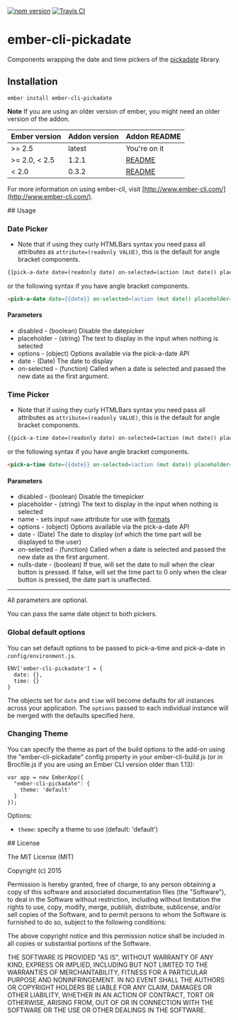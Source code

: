 [![npm version](https://badge.fury.io/js/ember-cli-pickadate.svg)](http://badge.fury.io/js/ember-cli-pickadate)
[![Travis CI](https://travis-ci.org/AddJam/ember-cli-pickadate.svg)](https://travis-ci.org/AddJam/ember-cli-pickadate)

# ember-cli-pickadate

Components wrapping the date and time pickers of the [pickadate](http://amsul.ca/pickadate.js) library.

## Installation

`ember install ember-cli-pickadate`

**Note**
If you are using an older version of ember, you might need an older version of the addon.

Ember version | Addon version | Addon README
--------------|---------------|--------------
>= 2.5        | latest        | You're on it
>= 2.0, < 2.5 | 1.2.1         | [README](https://github.com/AddJam/ember-cli-pickadate/blob/fd230d73a1e0534321cdd433f26aade6dd52bd4c/README.md)
< 2.0         | 0.3.2         | [README](https://github.com/AddJam/ember-cli-pickadate/tree/58ae2d75e7fb8d3b96d9ba4a2882ff7af0772408)

For more information on using ember-cli, visit [http://www.ember-cli.com/](http://www.ember-cli.com/).

## Usage

### Date Picker
* Note that if using they curly HTMLBars syntax you need pass all attributes as `attribute=(readonly VALUE)`, this is the default for angle bracket components.
```html
{{pick-a-date date=(readonly date) on-selected=(action (mut date)) placeholder="Pick a date" options=(readonly extraPickadateOptions)}}
```

or the following syntax if you have angle bracket components.
```html
<pick-a-date date={{date}} on-selected=(action (mut date)) placeholder="Pick a date" options={{extraPickadateOptions}}>
```

#### Parameters
 * disabled - (boolean) Disable the datepicker
 * placeholder - (string) The text to display in the input when nothing is selected
 * options - (object) Options available via the pick-a-date API
 * date - (Date) The date to display
 * on-selected - (function) Called when a date is selected and passed the new date as the first argument.

### Time Picker

* Note that if using they curly HTMLBars syntax you need pass all attributes as `attribute=(readonly VALUE)`, this is the default for angle bracket components.
```html
{{pick-a-time date=(readonly date) on-selected=(action (mut date)) placeholder="Pick a time" options=(readonly extraPickadateOptions)}}
```

or the following syntax if you have angle bracket components.
```html
<pick-a-time date={{date}} on-selected=(action (mut date)) placeholder="Pick a time" options={{extraPickadateOptions}}>
```

#### Parameters
 * disabled - (boolean) Disable the timepicker
 * placeholder - (string) The text to display in the input when nothing is selected
 * name - sets input `name` attribute for use with [formats](http://amsul.ca/pickadate.js/date/#formats)
 * options - (object) Options available via the pick-a-date API
 * date - (Date) The date to display (of which the time part will be displayed to the user)
 * on-selected - (function) Called when a date is selected and passed the new date as the first argument.
 * nulls-date - (boolean) If true, will set the date to null when the clear button is pressed.
                          If false, will set the time part to 0 only when the clear button is pressed, the date part is unaffected.

----------------------

All parameters are optional.

You can pass the same date object to both pickers.

### Global default options
You can set default options to be passed to pick-a-time and pick-a-date in `config/environment.js`.

```
ENV['ember-cli-pickadate'] = {
  date: {},
  time: {}
}
```

The objects set for `date` and `time` will become defaults for all instances across your application. The `options` passed to each individual instance will be merged with the defaults specified here.

### Changing Theme
You can specify the theme as part of the build options to the add-on using the "ember-cli-pickadate" config property in your ember-cli-build.js (or in Brocfile.js if you are using an Ember CLI version older than 1.13):

```
var app = new EmberApp({
  "ember-cli-pickadate": {
    theme: 'default'
  }
});
```

Options:

* `theme`: specify a theme to use (default: 'default')

## License

The MIT License (MIT)

Copyright (c) 2015

Permission is hereby granted, free of charge, to any person obtaining a copy of this software and associated documentation files (the "Software"), to deal in the Software without restriction, including without limitation the rights to use, copy, modify, merge, publish, distribute, sublicense, and/or sell copies of the Software, and to permit persons to whom the Software is furnished to do so, subject to the following conditions:

The above copyright notice and this permission notice shall be included in all copies or substantial portions of the Software.

THE SOFTWARE IS PROVIDED "AS IS", WITHOUT WARRANTY OF ANY KIND, EXPRESS OR IMPLIED, INCLUDING BUT NOT LIMITED TO THE WARRANTIES OF MERCHANTABILITY, FITNESS FOR A PARTICULAR PURPOSE AND NONINFRINGEMENT. IN NO EVENT SHALL THE AUTHORS OR COPYRIGHT HOLDERS BE LIABLE FOR ANY CLAIM, DAMAGES OR OTHER LIABILITY, WHETHER IN AN ACTION OF CONTRACT, TORT OR OTHERWISE, ARISING FROM, OUT OF OR IN CONNECTION WITH THE SOFTWARE OR THE USE OR OTHER DEALINGS IN THE SOFTWARE.
